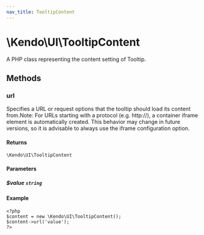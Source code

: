```yaml
---
nav_title: TooltipContent
---
```


# \Kendo\UI\TooltipContent

A PHP class representing the content setting of Tooltip.


## Methods

### url
Specifies a URL or request options that the tooltip should load its content from.Note: For URLs starting with a protocol (e.g. http://),
a container iframe element is automatically created. This behavior may change in future
versions, so it is advisable to always use the iframe configuration option.

#### Returns
`\Kendo\UI\TooltipContent`

#### Parameters

##### $value `string`



#### Example 
    <?php
    $content = new \Kendo\UI\TooltipContent();
    $content->url('value');
    ?>

